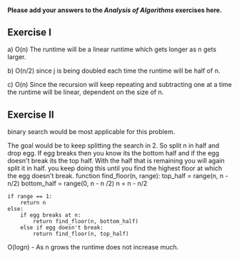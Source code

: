 #### Please add your answers to the ***Analysis of  Algorithms*** exercises here.

## Exercise I

a) O(n)  The runtime will be a linear runtime which gets longer as n gets larger.


b) O(n/2) since j is being doubled each time the runtime will be half of n.


c) O(n)  Since the recursion will keep repeating and subtracting one at a time the runtime will be linear, dependent on the size of n.

## Exercise II

binary search would be most applicable for this problem.

The goal would be to keep splitting the search in 2.  So split n in half and drop egg.  If egg breaks then you know its the bottom half and if the egg doesn't break its the top half.  With the  half that is remaining you will again split it in half.  you keep doing this until you find the highest floor at which the egg doesn't break.
  function find_floor(n, range):
    top_half = range(n, n - n/2)
    bottom_half = range(0, n - n /2)
    n = n - n/2

    if range == 1:
        return n
    else:
        if egg breaks at n:
            return find_floor(n, bottom_half)
        else if egg doesn't break:
            return find_floor(n, top_half)


O(logn) - As n grows the runtime does not increase much.

